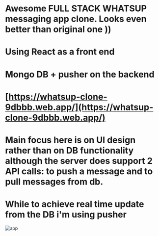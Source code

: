 # Awesome FULL STACK WHATSUP messaging app clone. Looks even better than original one ))

# Using React as a front end
# Mongo DB + pusher on the backend

# [https://whatsup-clone-9dbbb.web.app/](https://whatsup-clone-9dbbb.web.app/)

# Main focus here is on UI design rather than on DB functionality although the server does support 2 API calls: to push a message and to pull messages from db. 
# While to achieve real time update from the DB i'm using pusher

![app](https://firebasestorage.googleapis.com/v0/b/whatsup-clone-9dbbb.appspot.com/o/Screenshot%20from%202021-05-09%2008-19-34.png?alt=media&token=eb3e2aa7-60a2-4ac7-b8c8-72ab00847da8)
